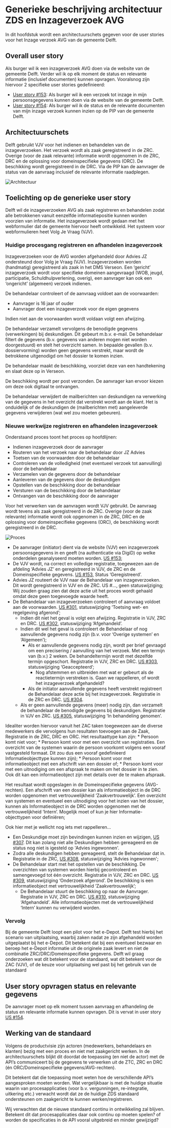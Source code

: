 # Generieke beschrijving architectuur ZDS en Inzageverzoek AVG

In dit hoofdstuk wordt een architectuurschets gegeven voor de user stories voor het Inzage verzoek AVG van de gemeente Delft.

## Overall user story

Als burger wil ik een inzageverzoek AVG doen via de website van de gemeente Delft. Verder wil ik op elk moment de status en relevante informatie (inclusief documenten) kunnen opvragen. Vooralsnog zijn hiervoor 2 specifieke user stories gedefinieerd:
* [User story #153](https://github.com/VNG-Realisatie/gemma-zaken/issues/153): Als burger wil ik een verzoek tot inzage in mijn persoonsgegevens kunnen doen via de website van de gemeente Delft.
* [User story #154](https://github.com/VNG-Realisatie/gemma-zaken/issues/154): Als burger wil ik de status en de relevante documenten van mijn inzage verzoek kunnen inzien op de PIP van de gemeente Delft.

## Architectuurschets
Delft gebruikt VJV voor het indienen en behandelen van de inzageverzoeken. Het verzoek wordt als zaak geregistreerd in de ZRC. Overige (voor de zaak relevante) informatie wordt opgenomen in de ZRC, DRC en de oplossing voor domeinspecifieke gegevens (ORC). De beschikking wordt geregistreerd in de DRC. Via de PIP kan de aanvrager  de status van de aanvraag inclusief de relevante informatie raadplegen.

![Architectuur](./bestanden/Delft-Inzageverzoek/Architectuurschets%20Inzageverzoek%20AVG.png)

## Toelichting op de generieke user story
Delft wil de inzageverzoeken AVG als zaak registreren en behandelen zodat alle betrokkenen vanuit eenzelfde informatiepositie kunnen worden voorzien van informatie. Het inzageverzoek wordt gedaan met het webformulier dat de gemeente hiervoor heeft ontwikkeld. Het systeem voor webformulieren heet Volg Je Vraag (VJV). 

### Huidige procesgang registreren en afhandelen inzageverzoek
Inzageverzoeken voor de AVG worden afgehandeld door Advies JZ ondersteund door Volg je Vraag (VJV). Inzageverzoeken worden (handmatig) geregistreerd als zaak in het DMS Verseon.
Een ‘gericht’ inzageverzoek wordt voor specifieke domeinen aangevraagd (WOB, jeugd, participatie, Schuldhulpverlening, overig), een aanvrager kan ook een ‘ongericht’ (algemeen) verzoek indienen. 

De behandelaar controleert of de aanvraag voldoet aan de voorwaarden:
* Aanvrager is 16 jaar of ouder
* Aanvrager doet een inzageverzoek voor de eigen gegevens

Indien niet aan de voorwaarden wordt voldaan volgt een afwijzing.

De behandelaar verzamelt vervolgens de benodigde gegevens (verwerkingen) bij deskundigen. Dit gebeurt m.b.v. e-mail. De behandelaar filtert de gegevens (b.v. gegevens van anderen mogen niet worden doorgestuurd) en stelt het overzicht samen. In bepaalde gevallen (b.v. dossiervorming) worden geen gegevens verstrekt, maar wordt de betrokkene uitgenodigd om het dossier te komen inzien. 

De behandelaar maakt de beschikking, voorziet deze van een handtekening en slaat deze op in Verseon. 

De beschikking wordt per post verzonden. De aanvrager kan ervoor kiezen om deze ook digitaal te ontvangen.

De behandelaar verwijdert de mailberichten van deskundigen na verwerking van de gegevens in het overzicht dat verstrekt wordt aan de klant. Het is onduidelijk of de deskundigen de (mailberichten met) aangeleverde gegevens verwijderen (wat wel zou moeten gebeuren).

### Nieuwe werkwijze registreren en afhandelen inzageverzoek
Onderstaand proces toont het proces op hoofdlijnen:
* Indienen inzageverzoek door de aanvrager
* Routeren van het verzoek naar de behandelaar door JZ Advies
* Toetsen van de voorwaarden door de behandelaar
* Controleren van de volledigheid (met eventueel verzoek tot aanvulling) door de behandelaar
* Verzamelen van de gegevens door de behandelaar
* Aanleveren van de gegevens door de deskundigen
* Opstellen van de beschikking door de behandelaar
* Versturen van de beschikking door de behandelaar
* Ontvangen van de beschikking door de aanvrager

Voor het verwerken van de aanvragen wordt VJV gebruikt. De aanvraag wordt tevens als zaak geregistreerd in de ZRC. Overige (voor de zaak relevante) informatie wordt ook opgenomen in de ZRC, DRC en de oplossing voor domeinspecifieke gegevens (ORC), de beschikking wordt geregistreerd in de DRC.

![Proces](./bestanden/Delft-Inzageverzoek/Proces%20view%20Inzageverzoek%20AVG%20v2.png)

* De aanvrager (initiator) dient via de website (VJV) een inzageverzoek persoonsgegevens in en geeft (na authenticatie via DigiD) op welke onderdelen geanalyseerd moeten worden. [US #153](https://github.com/VNG-Realisatie/gemma-zaken/issues/153);
* De VJV wordt, na correct en volledige registratie, toegewezen aan de afdeling ‘Advies JZ’ en geregistreerd in VJV, de ZRC  en de Domeinspecifieke gegevens. [US #153](https://github.com/VNG-Realisatie/gemma-zaken/issues/153), Status ‘Geregistreerd’.
* Advies JZ routeert de VJV naar de Behandelaar van inzageverzoeken. Dit wordt geregistreerd in VJV en de ZRC. US #..., geen statuswijziging;
Wij zouden graag zien dat deze actie uit het proces wordt gehaald omdat deze geen toegevoegde waarde heeft.
* De Behandelaar van inzageverzoeken controleert of aanvraag voldoet aan de voorwaarden. [US #301](https://github.com/VNG-Realisatie/gemma-zaken/issues/301), statuswijziging ‘Toetsing wet- en regelgeving afgerond’;
  * Indien dit niet het geval is volgt een afwijzing. Registratie in VJV, ZRC en DRC. [US #302](https://github.com/VNG-Realisatie/gemma-zaken/issues/302), statuswijziging ‘Afgehandeld’.
  * Indien dit wel het geval is controleert de Behandelaar of nog aanvullende gegevens nodig zijn (b.v. voor ‘Overige systemen’ en ‘Algemeen’);
    * Als er aanvullende gegevens nodig zijn, wordt per brief gevraagd om een precisering / aanvulling van het verzoek. Met een termijn van (b.v.) 2 weken. De behandeltermijn wordt met dezelfde termijn opgeschort. Registratie in VJV, ZRC en DRC. [US #303](https://github.com/VNG-Realisatie/gemma-zaken/issues/303), statuswijziging ‘Geaccepteerd’;
      * Nog afstemmen en uitbreiden met wat er gebeurt als de reactietermijn verstreken is. Gaan we rappelleren, of wordt het inzageverzoek afgehandeld?
    * Als de initiator aanvullende gegevens heeft verstrekt registreert de Behandelaar deze actie bij het inzageverzoek. Registratie in de ZRC en DRC. [US #304](https://github.com/VNG-Realisatie/gemma-zaken/issues/304).
  * Als er geen aanvullende gegevens (meer) nodig zijn, dan verzamelt de behandelaar de benodigde gegevens bij deskundigen. Registratie in VJV en ZRC. [US #305](https://github.com/VNG-Realisatie/gemma-zaken/issues/305), statuswijziging ‘In behandeling genomen’.

Idealiter worden hiervoor vanuit het ZAC taken toegewezen aan de diverse medewerkers die vervolgens hun resultaten toevoegen aan de Zaak, Registratie in de ZRC, DRC en ORC. Het resultaattype kan zijn:
    * Persoon komt niet voor;
    * Persoon komt voor met een overzicht van registraties. Een overzicht van de systemen waarin de persoon voorkomt volgens een vooraf vastgesteld formaat. Dit zou dus een vooraf gedefinieerd Informatieobjecttype kunnen zijn);
    * Persoon komt voor met informatieobject met een afschrift van een dossier of;
    * Persoon komt voor met een uitnodiging om een afspraak te maken om het dossier in te zien. Ook dit kan een informatieobject zijn met details over de te maken afspraak.

Het resultaat wordt opgeslagen in de Domeinspecifieke gegevens (AVG-rechten). Een afschrift van een dossier kan als informatieobject in de DRC worden opgenomen met vertrouwelijkheid ‘Zaakvertrouwelijk’. Een overzicht van systemen en eventueel een uitnodiging voor het inzien van het dossier, kunnen als Informatieobject in de DRC  worden opgenomen met de vertrouwelijkheid ‘Intern’. Mogelijk moet of kun je hier Informatie-objecttypen voor definiëren;

Ook hier met je wellicht nog iets met rappelleren…

* Een Deskundige moet zijn bevindingen kunnen inzien en wijzigen, [US #307](https://github.com/VNG-Realisatie/gemma-zaken/issues/307). Dit kan zolang niet alle Deskundigen hebben gereageerd en de status nog niet is igesteld op 'Advies ingewonnen'.
* Zodra alle deskundigen hebben gereageerd, stelt de Behandelaar dat in. Registratie in de ZRC, [US #308](https://github.com/VNG-Realisatie/gemma-zaken/issues/308), statuswijziging 'Advies ingewonnen';
* De Behandelaar start met het opstellen van de beschikking. De overzichten van systemen worden hierbij gecontroleerd en samengevoegd tot één overzicht. Registratie in VJV, ZRC en DRC. [US #309](https://github.com/VNG-Realisatie/gemma-zaken/issues/309), statuswijziging ‘Onderzoek afgerond’. De beschikking is een informatieobject met vertrouwelijkheid ‘Zaakvertrouwelijk’;
  * De Behandelaar stuurt de beschikking op naar de Aanvrager. Registratie in VJV, ZRC en DRC. [US #310](https://github.com/VNG-Realisatie/gemma-zaken/issues/310), statuswijziging ‘Afgehandeld’. Alle informatieobjecten met de vertrouwelijkheid ‘Intern’ kunnen nu verwijderd worden. 

### Vervolg
Bij de gemeente  Delft loopt een pilot voor het e-Depot. Delft test hierbij het scenario van uitplaatsing, waarbij zaken nadat ze zijn afgehandeld worden uitgeplaatst bij het e-Depot.
Dit betekent dat bij een eventueel bezwaar en beroep het e-Depot informatie uit de originele zaak levert en niet de combinatie ZRC/DRC/Domeinspecifieke gegevens. Delft wil graag onderzoeken wat dit betekent voor de standaard, wat dit betekent voor de ZAC (VJV), of de keuze voor uitplaatsing wel past bij het gebruik van de standaard

## User story opvragen status en relevante gegevens
De aanvrager moet op elk moment tussen aanvraag en afhandeling de status en relevante informatie kunnen opvragen. Dit is vervat in user story [US #154](https://github.com/VNG-Realisatie/gemma-zaken/issues/154).

## Werking van de standaard
Volgens de productvisie zijn actoren (medewerkers, behandelaars en klanten) bezig met een proces en niet met zaakgericht werken. 
In de architectuurschets blijkt dit doordat de toepassing (en niet de actor) met de API’s communiceert bij de gegevens te verwerken uit de ZTC, ZRC en DRC (én ORC/Domeinspecifieke gegevens/AVG-rechten).

Dit betekent dat die toepassing moet weten hoe de verschillende API’s aangesproken moeten worden. Wat vergelijkbaar is met de huidige situatie waarin van procesapplicaties (voor b.v. vergunningen, re-integratie, uitkering etc.) verwacht wordt dat ze de huidige ZDS standaard ondersteunen om zaakgericht te kunnen werken/registreren.

Wij verwachten dat de nieuwe standaard continu in ontwikkeling zal blijven. Betekent dit dat procesapplicaties daar ook continu op moeten spelen? of worden de specificaties in de API vooral uitgebreid en minder gewijzigd?
